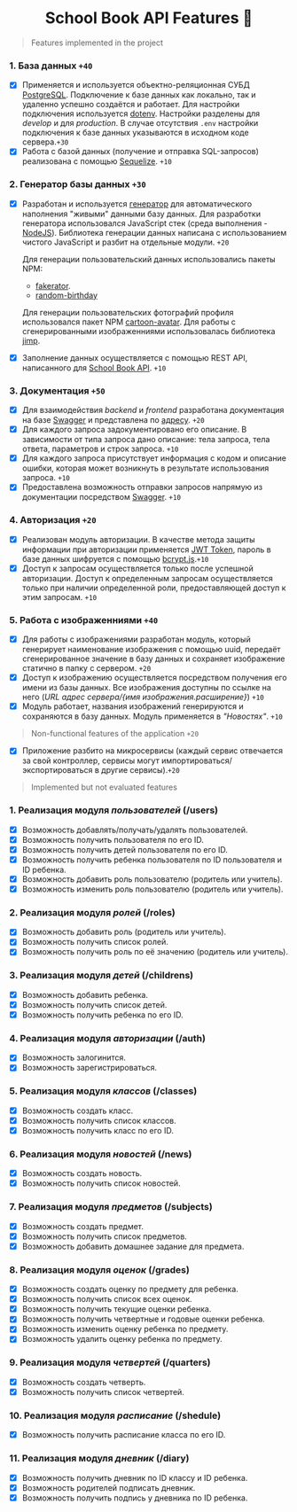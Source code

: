 <h1 align="center">School Book API Features 🚀</h1>

> Features implemented in the project

### 1. База данных `+40`
- [x] Применяется и используется объектно-реляционная СУБД [PostgreSQL](https://www.postgresql.org/). Подключение к базе данных как локально, так и удаленно успешно создаётся и работает. Для настройки подключения используется [dotenv](https://www.npmjs.com/package/dotenv). Настройки разделены для *develop* и для *production*. В случае отсутствия `.env` настройки подключения к базе данных указываются в исходном коде сервера.`+30`
- [x] Работа с базой данных (получение и отправка SQL-запросов) реализована с помощью [Sequelize](https://sequelize.org/). `+10`

### 2. Генератор базы данных `+30`
- [x] Разработан и используется [генератор](https://github.com/wowblvck/db-autocreate) для автоматического наполнения "живыми" данными базу данных. Для разработки генератора использовался JavaScript стек (среда выполнения - [NodeJS](https://nodejs.org/en/)). Библиотека генерации данных написана с использованием чистого JavaScript и разбит на отдельные модули. `+20`
  
  Для генерации пользовательский данных использовались пакеты NPM:
  *  [fakerator](https://github.com/icebob/fakerator).
  *  [random-birthday](https://github.com/mock-end/random-birthday)

  Для генерации пользовательских фотографий профиля использовался пакет NPM [cartoon-avatar](https://github.com/Ashwinvalento/cartoon-avatar).
  Для работы с сгенерированными изображенниями использовалась библиотека [jimp](https://github.com/jimp-dev/jimp).
- [x] Заполнение данных осуществляется с помощью REST API, написанного для [School Book API](README.md). `+10`

### 3. Документация `+50`
- [x] Для взаимодействия *backend* и *frontend* разработана документация на базе [Swagger](https://swagger.io/) и представлена по [адресу](https://school-book-production.up.railway.app/api/docs). `+20`
- [x] Для каждого запроса задокументировано его описание. В зависимости от типа запроса дано описание: тела запроса, тела ответа, параметров и строк запроса. `+10`
- [x] Для каждого запроса присутствует информация с кодом и описание ошибки, которая может возникнуть в результате использования запроса. `+10`
- [x] Предоставлена возможность отправки запросов напрямую из документации посредством [Swagger](https://swagger.io/). `+10`

### 4. Авторизация `+20`
- [x] Реализован модуль авторизации. В качестве метода защиты информации при авторизации применяется [JWT Token](https://jwt.io/), пароль в базе данных шифруется с помощью [bcrypt.js](https://github.com/kelektiv/node.bcrypt.js).`+10`
- [x] Доступ к запросам осуществляется только после успешной авторизации. Доступ к определенным запросам осуществляется только при наличии определенной роли, предоставляющей доступ к этим запросам. `+10`

### 5. Работа с изображенниями `+40`
- [x] Для работы с изображениями разработан модуль, который генерирует наименование изображения с помощью uuid, передаёт сгенерированное значение в базу данных и сохраняет изображение статично в папку с сервером. `+20`
- [x] Доступ к изображению осуществляется посредством получения его имени из базы данных. Все изображения доступны по ссылке на него (*URL адрес сервера/{имя изображения.расширение}*) `+10`
- [x] Модуль работает, названия изображений генерируются и сохраняются в базу данных. Модуль применяется в *"Новостях"*. `+10`

> Non-functional features of the application `+20`

- [x] Приложение разбито на микросервисы (каждый сервис отвечается за свой контроллер, сервисы могут импортироваться/экспортироваться в другие сервисы).`+20`

> Implemented but not evaluated features

### 1. Реализация модуля *пользователей* (/users)
- [x] Возможность добавлять/получать/удалять пользователей.
- [x] Возможность получить пользователя по его ID.
- [x] Возможность получить детей пользователя по его ID.
- [x] Возможность получить ребенка пользователя по ID пользователя и ID ребенка.
- [x] Возможность добавить роль пользователю (родитель или учитель).
- [x] Возможность изменить роль пользователю (родитель или учитель).
  
### 2. Реализация модуля *ролей* (/roles) 
- [x] Возможность добавить роль (родитель или учитель).
- [x] Возможность получить список ролей.
- [x] Возможность получить роль по её значению (родитель или учитель).
  
### 3. Реализация модуля *детей* (/childrens)
- [x] Возможность добавить ребенка.
- [x] Возможность получить список детей.
- [x] Возможность получить ребенка по его ID.

### 4. Реализация модуля *авторизации* (/auth)
- [x] Возможность залогинится.
- [x] Возможность зарегистрироваться.

### 5. Реализация модуля *классов* (/classes)
- [x] Возможность создать класс.
- [x] Возможность получить список классов.
- [x] Возможность получить класс по его ID.

### 6. Реализация модуля *новостей* (/news)
- [x] Возможность создать новость.
- [x] Возможность получить список новостей.

### 7. Реализация модуля *предметов* (/subjects)
- [x] Возможность создать предмет.
- [x] Возможность получить список предметов.
- [x] Возможность добавить домашнее задание для предмета.

### 8. Реализация модуля *оценок* (/grades)
- [x] Возможность создать оценку по предмету для ребенка.
- [x] Возможность получить список всех оценок.
- [x] Возможность получить текущие оценки ребенка.
- [x] Возможность получить четвертные и годовые оценки ребенка.
- [x] Возможность изменить оценку ребенка по предмету.
- [x] Возможность удалить оценку ребенка по предмету.

### 9. Реализация модуля *четвертей* (/quarters)
- [x] Возможность создать четверть.
- [x] Возможность получить список четвертей.

### 10. Реализация модуля *расписание* (/shedule)
- [x] Возможность получить расписание класса по его ID.

### 11. Реализация модуля *дневник* (/diary)
- [x] Возможность получить дневник по ID классу и ID ребенка.
- [x] Возможность родителей подписать дневник.
- [x] Возможность получить подпись у дневника по ID ребенка.
